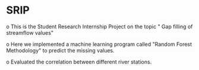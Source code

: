 # SRIP

o This is the Student Research Internship Project on the topic " Gap filling of streamflow values" 

o Here we implemented a machine learning program called "Random Forest Methodology" to predict the missing values.

o Evaluated the correlation between different river stations.
